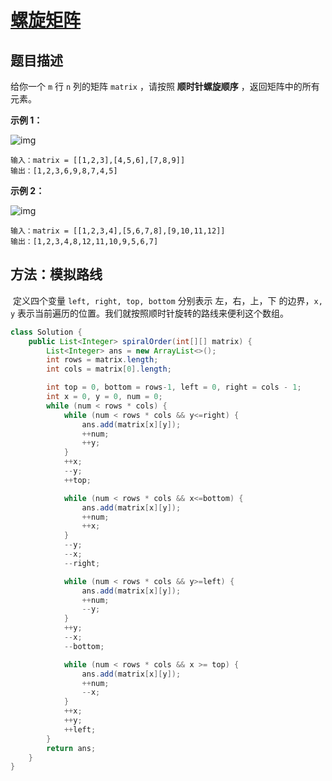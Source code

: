 # [ 螺旋矩阵](https://leetcode-cn.com/problems/spiral-matrix/)

## 题目描述

给你一个 `m` 行 `n` 列的矩阵 `matrix` ，请按照 **顺时针螺旋顺序** ，返回矩阵中的所有元素。

**示例 1：**

![img](https://assets.leetcode.com/uploads/2020/11/13/spiral1.jpg)

```
输入：matrix = [[1,2,3],[4,5,6],[7,8,9]]
输出：[1,2,3,6,9,8,7,4,5]
```

**示例 2：**

![img](https://assets.leetcode.com/uploads/2020/11/13/spiral.jpg)



```
输入：matrix = [[1,2,3,4],[5,6,7,8],[9,10,11,12]]
输出：[1,2,3,4,8,12,11,10,9,5,6,7]
```

## 方法：模拟路线

​		定义四个变量 `left, right, top, bottom` 分别表示 左，右，上，下 的边界，`x, y` 表示当前遍历的位置。我们就按照顺时针旋转的路线来便利这个数组。

```java
class Solution {
    public List<Integer> spiralOrder(int[][] matrix) {
        List<Integer> ans = new ArrayList<>();
        int rows = matrix.length;
        int cols = matrix[0].length;

        int top = 0, bottom = rows-1, left = 0, right = cols - 1;
        int x = 0, y = 0, num = 0;
        while (num < rows * cols) {
            while (num < rows * cols && y<=right) {
                ans.add(matrix[x][y]);
                ++num;
                ++y;
            }
            ++x;
            --y;
            ++top;

            while (num < rows * cols && x<=bottom) {
                ans.add(matrix[x][y]);
                ++num;
                ++x;
            }
            --y;
            --x;
            --right;

            while (num < rows * cols && y>=left) {
                ans.add(matrix[x][y]);
                ++num;
                --y;
            }
            ++y;
            --x;
            --bottom;

            while (num < rows * cols && x >= top) {
                ans.add(matrix[x][y]);
                ++num;
                --x;
            }
            ++x;
            ++y;
            ++left;
        }
        return ans;
    }
}
```

